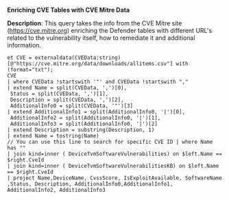 **Enriching CVE Tables with CVE Mitre Data**

**Description**: This query takes the info from the CVE Mitre site (https://cve.mitre.org) enriching the Defender tables with different URL's related to the vulnerability itself, how to remediate it and additional information.

```
et CVE = externaldata(CVEData:string)
[@"https://cve.mitre.org/data/downloads/allitems.csv"] with (format="txt");
CVE
| where CVEData !startswith '"' and CVEData !startswith ","
| extend Name = split(CVEData, ',')[0],
 Status = split(CVEData, ',')[1],
 Description = split(CVEData, ',')[2],
 AdditionalInfo0 = split(CVEData, '"')[3]
| extend AdditionalInfo1 = split(AdditionalInfo0, '|')[0],
 AdditionalInfo2 = split(AdditionalInfo0, '|')[1],
 AdditionalInfo3 = split(AdditionalInfo0, '|')[2]
| extend Description = substring(Description, 1)
| extend Name = tostring(Name)
// You can use this line to search for specific CVE ID | where Name has ""
| join kind=inner ( DeviceTvmSoftwareVulnerabilities) on $left.Name == $right.CveId
| join kind=inner ( DeviceTvmSoftwareVulnerabilitiesKB) on $left.Name == $right.CveId
| project Name,DeviceName, CvssScore, IsExploitAvailable, SoftwareName ,Status, Description, AdditionalInfo0,AdditionalInfo1, AdditionalInfo2, AdditionalInfo3
```
